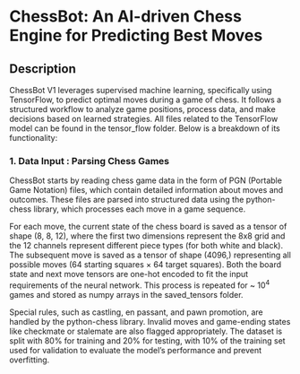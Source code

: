 # ChessBot: An AI-driven Chess Engine for Predicting Best Moves

## Description
ChessBot V1 leverages supervised machine learning, specifically using TensorFlow, to predict optimal moves during a game of chess. It follows a structured workflow to analyze game positions, process data, and make decisions based on learned strategies. All files related to the TensorFlow model can be found in the tensor_flow folder. Below is a breakdown of its functionality:

### 1. Data Input : Parsing Chess Games
ChessBot starts by reading chess game data in the form of PGN (Portable Game Notation) files, which contain detailed information about moves and outcomes. These files are parsed into structured data using the python-chess library, which processes each move in a game sequence.

For each move, the current state of the chess board is saved as a tensor of shape (8, 8, 12), where the first two dimensions represent the 8x8 grid and the 12 channels represent different piece types (for both white and black). The subsequent move is saved as a tensor of shape (4096,) representing all possible moves (64 starting squares × 64 target squares). Both the board state and next move tensors are one-hot encoded to fit the input requirements of the neural network. This process is repeated for ~ 10<sup>4</sup> games and stored as numpy arrays in the saved_tensors folder.

Special rules, such as castling, en passant, and pawn promotion, are handled by the python-chess library. Invalid moves and game-ending states like checkmate or stalemate are also flagged appropriately. The dataset is split with 80% for training and 20% for testing, with 10% of the training set used for validation to evaluate the model’s performance and prevent overfitting.
